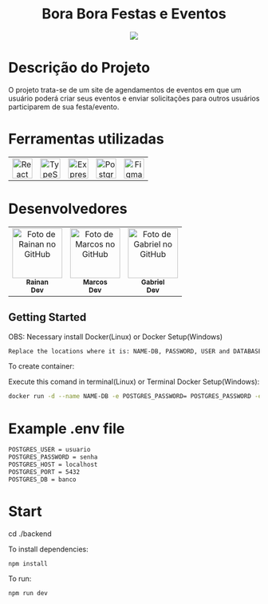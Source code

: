 
<h1 align="center">Bora Bora Festas e Eventos</h1>

<p align="center">
    <img src=".frontend/Images/LOGO.png"/>
</p>

# Descrição do Projeto

<p>O projeto trata-se de um site de agendamentos de eventos em que um usuário poderá criar seus eventos e enviar solicitações para outros usuários participarem de sua festa/evento. 

# Ferramentas utilizadas

<table>
    <tr>
        <td align="center">
            <a href="https://react.dev/" target="_blank"> <img src="https://cdn-icons-png.flaticon.com/512/1126/1126012.png" alt="React" width="40" height="40"/> </a>
        </td>
           <td align="center">
            <a href="https://www.typescriptlang.org/" target="_blank"> <img src="https://static-00.iconduck.com/assets.00/typescript-icon-icon-1024x1024-vh3pfez8.png" alt="TypeScript" width="40" height="40"/> </a>
        </td>
           <td align="center">
            <a href="https://expressjs.com/pt-br/" target="_blank"> <img src="https://adware-technologies.s3.amazonaws.com/uploads/technology/thumbnail/20/express-js.png" alt="Express" height="40"/> </a>
        </td>
        <td align="center">
            <a href="https://www.postgresql.org/" target="_blank"> <img src="https://upload.wikimedia.org/wikipedia/commons/thumb/2/29/Postgresql_elephant.svg/993px-Postgresql_elephant.svg.png" alt="Postgresql" width="40" height="40"/> </a> 
        </td>
         <td align="center">
            <a href="https://www.figma.com/" target="_blank"> <img src="https://cdn-icons-png.flaticon.com/512/5968/5968705.png" alt="Figma" width="40" height="40"/> </a> 
        </td>
    </tr>
</table>

# Desenvolvedores

<table>
    <tr>
        <td align="center">
            <a href="https://github.com/RainanJorge">
                <img src="https://avatars.githubusercontent.com/u/131698631?v=4" width="100px;" alt="Foto de Rainan no GitHub"/><br>
                <sub>
                    <b>Rainan</b>
                    </br>
                    <b>Dev</b>
                </sub>
            </a>
        </td>
        <td align="center">
            <a href="https://github.com/MarcoslViana">
                <img src="https://avatars.githubusercontent.com/u/122543368?v=4" width="100px;" alt="Foto de Marcos no GitHub"/><br>
                <sub>
                    <b>Marcos</b>
                    </br>
                    <b>Dev</b>
                </sub>
            </a>
        </td>
        <td align="center">
            <a href="https://github.com/GabrielSilva15">
                <img src="https://avatars.githubusercontent.com/u/113948429?v=4" width="100px;" alt="Foto de Gabriel no GitHub"/><br>
                <sub>
                    <b>Gabriel</b>
                    </br>
                    <b>Dev</b>
                </sub>
            </a>
        </td>
</table>

## Getting Started

OBS: Necessary install Docker(Linux) or Docker Setup(Windows)

```bash
Replace the locations where it is: NAME-DB, PASSWORD, USER and DATABASE with the values ​​defined in your .env file
```

To create container:

Execute this comand in terminal(Linux) or Terminal Docker Setup(Windows):


```bash
docker run -d --name NAME-DB -e POSTGRES_PASSWORD= POSTGRES_PASSWORD -e POSTGRES_USER= POSTGRES_USER -e POSTGRES_DB= POSTGRES_DB -p 5432:5432 postgres
```

# Example .env file

```bash
POSTGRES_USER = usuario
POSTGRES_PASSWORD = senha
POSTGRES_HOST = localhost
POSTGRES_PORT = 5432
POSTGRES_DB = banco
```

# Start
cd ./backend

To install dependencies:

```bash
npm install
```

To run:

```bash
npm run dev
```

